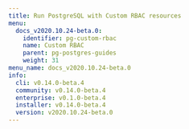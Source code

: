 ```yaml
---
title: Run PostgreSQL with Custom RBAC resources
menu:
  docs_v2020.10.24-beta.0:
    identifier: pg-custom-rbac
    name: Custom RBAC
    parent: pg-postgres-guides
    weight: 31
menu_name: docs_v2020.10.24-beta.0
info:
  cli: v0.14.0-beta.4
  community: v0.14.0-beta.4
  enterprise: v0.1.0-beta.4
  installer: v0.14.0-beta.4
  version: v2020.10.24-beta.0
---
```


